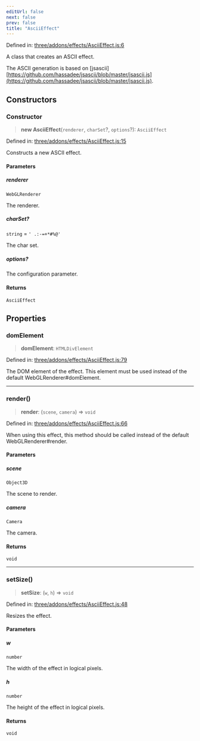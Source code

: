 ```yaml
---
editUrl: false
next: false
prev: false
title: "AsciiEffect"
---
```


Defined in: [three/addons/effects/AsciiEffect.js:6](https://github.com/DefinitelyMaybe/three-i18n/blob/fa57b79433d1c349ffb23a78727299c8d4190136/three/addons/effects/AsciiEffect.js#L6)

A class that creates an ASCII effect.

The ASCII generation is based on [jsascii][https://github.com/hassadee/jsascii/blob/master/jsascii.js](https://github.com/hassadee/jsascii/blob/master/jsascii.js).

## Constructors

### Constructor

> **new AsciiEffect**(`renderer`, `charSet`?, `options`?): `AsciiEffect`

Defined in: [three/addons/effects/AsciiEffect.js:15](https://github.com/DefinitelyMaybe/three-i18n/blob/fa57b79433d1c349ffb23a78727299c8d4190136/three/addons/effects/AsciiEffect.js#L15)

Constructs a new ASCII effect.

#### Parameters

##### renderer

`WebGLRenderer`

The renderer.

##### charSet?

`string` = `' .:-=+*#%@'`

The char set.

##### options?

The configuration parameter.

#### Returns

`AsciiEffect`

## Properties

### domElement

> **domElement**: `HTMLDivElement`

Defined in: [three/addons/effects/AsciiEffect.js:79](https://github.com/DefinitelyMaybe/three-i18n/blob/fa57b79433d1c349ffb23a78727299c8d4190136/three/addons/effects/AsciiEffect.js#L79)

The DOM element of the effect. This element must be used instead of the
default WebGLRenderer#domElement.

***

### render()

> **render**: (`scene`, `camera`) => `void`

Defined in: [three/addons/effects/AsciiEffect.js:66](https://github.com/DefinitelyMaybe/three-i18n/blob/fa57b79433d1c349ffb23a78727299c8d4190136/three/addons/effects/AsciiEffect.js#L66)

When using this effect, this method should be called instead of the
default WebGLRenderer#render.

#### Parameters

##### scene

`Object3D`

The scene to render.

##### camera

`Camera`

The camera.

#### Returns

`void`

***

### setSize()

> **setSize**: (`w`, `h`) => `void`

Defined in: [three/addons/effects/AsciiEffect.js:48](https://github.com/DefinitelyMaybe/three-i18n/blob/fa57b79433d1c349ffb23a78727299c8d4190136/three/addons/effects/AsciiEffect.js#L48)

Resizes the effect.

#### Parameters

##### w

`number`

The width of the effect in logical pixels.

##### h

`number`

The height of the effect in logical pixels.

#### Returns

`void`
